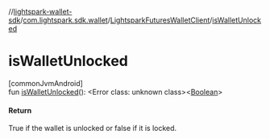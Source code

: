 //[lightspark-wallet-sdk](../../../index.md)/[com.lightspark.sdk.wallet](../index.md)/[LightsparkFuturesWalletClient](index.md)/[isWalletUnlocked](is-wallet-unlocked.md)

# isWalletUnlocked

[commonJvmAndroid]\
fun [isWalletUnlocked](is-wallet-unlocked.md)(): &lt;Error class: unknown class&gt;&lt;[Boolean](https://kotlinlang.org/api/latest/jvm/stdlib/kotlin/-boolean/index.html)&gt;

#### Return

True if the wallet is unlocked or false if it is locked.
